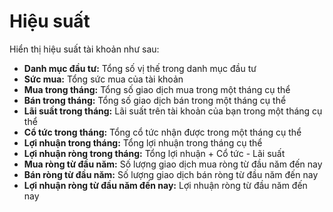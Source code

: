 # **Hiệu suất**

Hiển thị hiệu suất tài khoản như sau:
- **Danh mục đầu tư:** Tổng số vị thế trong danh mục đầu tư
- **Sức mua:** Tổng sức mua của tài khoản
- **Mua trong tháng:** Tổng số giao dịch mua trong một tháng cụ thể
- **Bán trong tháng:** Tổng số giao dịch bán trong một tháng cụ thể
- **Lãi suất trong tháng:** Lãi suất trên tài khoản của bạn trong một tháng cụ thể
- **Cổ tức trong tháng:** Tổng cổ tức nhận được trong một tháng cụ thể
- **Lợi nhuận trong tháng:** Tổng lợi nhuận trong tháng cụ thể
- **Lợi nhuận ròng trong tháng:** Tổng lợi nhuận + Cổ tức - Lãi suất
- **Mua ròng từ đầu năm:** Số lượng giao dịch mua ròng từ đầu năm đến nay
- **Bán ròng từ đầu năm:** Số lượng giao dịch bán ròng từ đầu năm đến nay
- **Lợi nhuận ròng từ đầu năm đến nay:** Lợi nhuận ròng từ đầu năm đến nay
